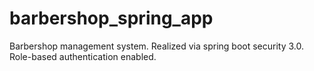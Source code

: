 # barbershop_spring_app
Barbershop management system. Realized via spring boot security 3.0. Role-based authentication enabled.
